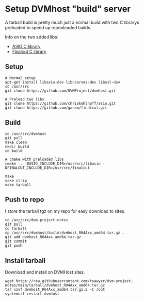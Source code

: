 # Setup DVMhost "build" server

A tarball build is pretty much just a normal build with two C librarys preloaded to speed up repeateaded builds.

Info on the two added libs:
 * [ASIO C library](https://think-async.com/Asio/)
 * [Finalcut C library](https://github.com/gansm/finalcut)

## Setup

```
# Normal setup
apt-get install libasio-dev libncurses-dev libssl-dev
cd /usr/src
git clone https://github.com/DVMProject/dvmhost.git

# Preload two libs
git clone https://github.com/chriskohlhoff/asio.git
git clone https://github.com/gansm/finalcut.git
```

## Build

```
cd /usr/src/dvmhost
git pull
make clean
mkdir build
cd build

# cmake with preloaded libs
cmake .. -DASIO_INCLUDE_DIR=/usr/src/libasio -DFINALCUT_INCLUDE_DIR=/usr/src/finalcut

make
make strip
make tarball
```

## Push to repo

I store the tarball tgz on my repo for easy download to sites.

```
cd /usr/src/dvm-project-notes
git pull
cd tarball
cp /usr/src/dvmhost/build/dvmhost_R04Axx_amd64.tar.gz .
git add dvmhost_R04Axx_amd64.tar.gz
git commit
git push
```

## Install tarball

Download and install on DVMHost sites.

```
wget https://raw.githubusercontent.com/tsawyer/dvm-project-notes/main/tarball/dvmhost_R04Axx_amd64.tar.gz
tar xzvf dvmhost_R04Axx_amd64.tar.gz.2 -C /opt
systemctl restart dvmhost
```
